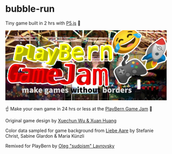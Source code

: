 # bubble-run

Tiny game built in 2 hrs with [P5.js](https://p5js.org/) :cherry_blossom:

[![banner](gamejam_600.jpg)](https://itch.io/jam/playbern)

:point_up: Make your own game in 24 hrs or less at the [PlayBern Game Jam](https://itch.io/jam/playbern) :rocket:

Original game design by [Xuechun Wu & Xuan Huang](https://github.com/Huxpro/bubble-run)

Color data sampled for game background from [Liebe Aare](https://www.weberverlag.ch/b%C3%BCcher/natur/liebe-aare/) by Stefanie Christ, Sabine Glardon & Maria Künzli

Remixed for PlayBern by [Oleg "sudoism" Lavrovsky](https://github.com/we-art-o-nauts/bubble-run)

